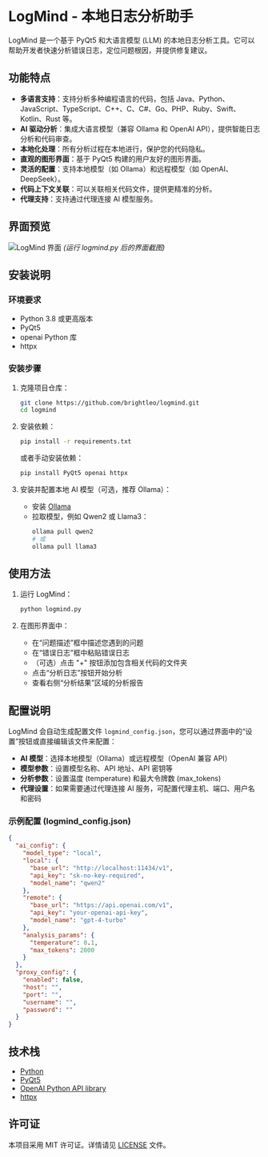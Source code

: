 # LogMind - 本地日志分析助手

LogMind 是一个基于 PyQt5 和大语言模型 (LLM) 的本地日志分析工具。它可以帮助开发者快速分析错误日志，定位问题根因，并提供修复建议。

## 功能特点

- **多语言支持**：支持分析多种编程语言的代码，包括 Java、Python、JavaScript、TypeScript、C++、C、C#、Go、PHP、Ruby、Swift、Kotlin、Rust 等。
- **AI 驱动分析**：集成大语言模型（兼容 Ollama 和 OpenAI API），提供智能日志分析和代码审查。
- **本地化处理**：所有分析过程在本地进行，保护您的代码隐私。
- **直观的图形界面**：基于 PyQt5 构建的用户友好的图形界面。
- **灵活的配置**：支持本地模型（如 Ollama）和远程模型（如 OpenAI、DeepSeek）。
- **代码上下文关联**：可以关联相关代码文件，提供更精准的分析。
- **代理支持**：支持通过代理连接 AI 模型服务。

## 界面预览

![LogMind 界面](screenshots/logmind_ui.png) *(运行 logmind.py 后的界面截图)*

## 安装说明

### 环境要求

- Python 3.8 或更高版本
- PyQt5
- openai Python 库
- httpx

### 安装步骤

1. 克隆项目仓库：
   ```bash
   git clone https://github.com/brightleo/logmind.git
   cd logmind
   ```

2. 安装依赖：
   ```bash
   pip install -r requirements.txt
   ```
   
   或者手动安装依赖：
   ```bash
   pip install PyQt5 openai httpx
   ```

3. 安装并配置本地 AI 模型（可选，推荐 Ollama）：
   - 安装 [Ollama](https://ollama.com/)
   - 拉取模型，例如 Qwen2 或 Llama3：
     ```bash
     ollama pull qwen2
     # 或
     ollama pull llama3
     ```

## 使用方法

1. 运行 LogMind：
   ```bash
   python logmind.py
   ```

2. 在图形界面中：
   - 在“问题描述”框中描述您遇到的问题
   - 在“错误日志”框中粘贴错误日志
   - （可选）点击 "+" 按钮添加包含相关代码的文件夹
   - 点击“分析日志”按钮开始分析
   - 查看右侧“分析结果”区域的分析报告

## 配置说明

LogMind 会自动生成配置文件 `logmind_config.json`，您可以通过界面中的“设置”按钮或直接编辑该文件来配置：

- **AI 模型**：选择本地模型（Ollama）或远程模型（OpenAI 兼容 API）
- **模型参数**：设置模型名称、API 地址、API 密钥等
- **分析参数**：设置温度 (temperature) 和最大令牌数 (max_tokens)
- **代理设置**：如果需要通过代理连接 AI 服务，可配置代理主机、端口、用户名和密码

### 示例配置 (logmind_config.json)

```json
{
  "ai_config": {
    "model_type": "local",
    "local": {
      "base_url": "http://localhost:11434/v1",
      "api_key": "sk-no-key-required",
      "model_name": "qwen2"
    },
    "remote": {
      "base_url": "https://api.openai.com/v1",
      "api_key": "your-openai-api-key",
      "model_name": "gpt-4-turbo"
    },
    "analysis_params": {
      "temperature": 0.1,
      "max_tokens": 2000
    }
  },
  "proxy_config": {
    "enabled": false,
    "host": "",
    "port": "",
    "username": "",
    "password": ""
  }
}
```

## 技术栈

- [Python](https://www.python.org/)
- [PyQt5](https://pypi.org/project/PyQt5/)
- [OpenAI Python API library](https://github.com/openai/openai-python)
- [httpx](https://www.python-httpx.org/)

## 许可证

本项目采用 MIT 许可证。详情请见 [LICENSE](LICENSE) 文件。
